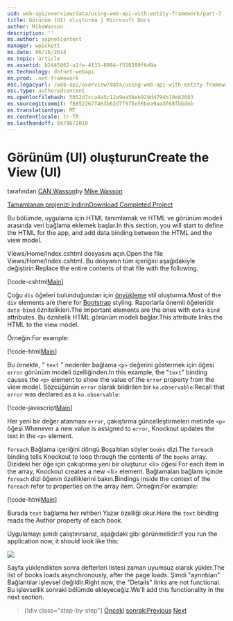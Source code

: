 ```yaml
---
uid: web-api/overview/data/using-web-api-with-entity-framework/part-7
title: Görünüm (UI) oluşturma | Microsoft Docs
author: MikeWasson
description: ''
ms.author: aspnetcontent
manager: wpickett
ms.date: 06/16/2014
ms.topic: article
ms.assetid: b2445062-a1fe-4133-8994-f510280f6d9a
ms.technology: dotnet-webapi
ms.prod: .net-framework
msc.legacyurl: /web-api/overview/data/using-web-api-with-entity-framework/part-7
msc.type: authoredcontent
ms.openlocfilehash: 5052d7cca4a5c12a9ea56eb929d4794b19e82603
ms.sourcegitcommit: f8852267f463b62d7f975e56bea9aa3f68fbbdeb
ms.translationtype: MT
ms.contentlocale: tr-TR
ms.lasthandoff: 04/06/2018
---
```

<a name="create-the-view-ui"></a><span data-ttu-id="1b74c-102">Görünüm (UI) oluşturun</span><span class="sxs-lookup"><span data-stu-id="1b74c-102">Create the View (UI)</span></span>
====================
<span data-ttu-id="1b74c-103">tarafından [CAN Wasson](https://github.com/MikeWasson)</span><span class="sxs-lookup"><span data-stu-id="1b74c-103">by [Mike Wasson](https://github.com/MikeWasson)</span></span>

[<span data-ttu-id="1b74c-104">Tamamlanan projenizi indirin</span><span class="sxs-lookup"><span data-stu-id="1b74c-104">Download Completed Project</span></span>](https://github.com/MikeWasson/BookService)

<span data-ttu-id="1b74c-105">Bu bölümde, uygulama için HTML tanımlamak ve HTML ve görünüm modeli arasında veri bağlama eklemek başlar.</span><span class="sxs-lookup"><span data-stu-id="1b74c-105">In this section, you will start to define the HTML for the app, and add data binding between the HTML and the view model.</span></span>

<span data-ttu-id="1b74c-106">Views/Home/Index.cshtml dosyasını açın.</span><span class="sxs-lookup"><span data-stu-id="1b74c-106">Open the file Views/Home/Index.cshtml.</span></span> <span data-ttu-id="1b74c-107">Bu dosyanın tüm içeriğini aşağıdakiyle değiştirin.</span><span class="sxs-lookup"><span data-stu-id="1b74c-107">Replace the entire contents of that file with the following.</span></span>

[!code-cshtml[Main](part-7/samples/sample1.cshtml)]

<span data-ttu-id="1b74c-108">Çoğu `div` öğeleri bulunduğundan için [önyükleme](http://getbootstrap.com/) stil oluşturma.</span><span class="sxs-lookup"><span data-stu-id="1b74c-108">Most of the `div` elements are there for [Bootstrap](http://getbootstrap.com/) styling.</span></span> <span data-ttu-id="1b74c-109">Raporlarla önemli öğeleridir `data-bind` öznitelikleri.</span><span class="sxs-lookup"><span data-stu-id="1b74c-109">The important elements are the ones with `data-bind` attributes.</span></span> <span data-ttu-id="1b74c-110">Bu öznitelik HTML görünüm modeli bağlar.</span><span class="sxs-lookup"><span data-stu-id="1b74c-110">This attribute links the HTML to the view model.</span></span>

<span data-ttu-id="1b74c-111">Örneğin:</span><span class="sxs-lookup"><span data-stu-id="1b74c-111">For example:</span></span>

[!code-html[Main](part-7/samples/sample2.html)]

<span data-ttu-id="1b74c-112">Bu örnekte, &quot; `text` &quot; nedenler bağlama `<p>` değerini göstermek için öğesi `error` görünüm modeli özelliğinden.</span><span class="sxs-lookup"><span data-stu-id="1b74c-112">In this example, the &quot;`text`&quot; binding causes the `<p>` element to show the value of the `error` property from the view model.</span></span> <span data-ttu-id="1b74c-113">Sözcüğünün `error` olarak bildirilen bir `ko.observable`:</span><span class="sxs-lookup"><span data-stu-id="1b74c-113">Recall that `error` was declared as a `ko.observable`:</span></span>

[!code-javascript[Main](part-7/samples/sample3.js)]

<span data-ttu-id="1b74c-114">Her yeni bir değer atanması `error`, çakıştırma güncelleştirmeleri metinde `<p>` öğesi.</span><span class="sxs-lookup"><span data-stu-id="1b74c-114">Whenever a new value is assigned to `error`, Knockout updates the text in the `<p>` element.</span></span>

<span data-ttu-id="1b74c-115">`foreach` Bağlama içeriğini döngü Boşaltılan söyler `books` dizi.</span><span class="sxs-lookup"><span data-stu-id="1b74c-115">The `foreach` binding tells Knockout to loop through the contents of the `books` array.</span></span> <span data-ttu-id="1b74c-116">Dizideki her öğe için çakıştırma yeni bir oluşturur &lt;li&gt; öğesi.</span><span class="sxs-lookup"><span data-stu-id="1b74c-116">For each item in the array, Knockout creates a new &lt;li&gt; element.</span></span> <span data-ttu-id="1b74c-117">Bağlamaları bağlamı içinde `foreach` dizi öğenin özelliklerini bakın.</span><span class="sxs-lookup"><span data-stu-id="1b74c-117">Bindings inside the context of the `foreach` refer to properties on the array item.</span></span> <span data-ttu-id="1b74c-118">Örneğin:</span><span class="sxs-lookup"><span data-stu-id="1b74c-118">For example:</span></span>

[!code-html[Main](part-7/samples/sample4.html)]

<span data-ttu-id="1b74c-119">Burada `text` bağlama her rehberi Yazar özelliği okur.</span><span class="sxs-lookup"><span data-stu-id="1b74c-119">Here the `text` binding reads the Author property of each book.</span></span>

<span data-ttu-id="1b74c-120">Uygulamayı şimdi çalıştırırsanız, aşağıdaki gibi görünmelidir:</span><span class="sxs-lookup"><span data-stu-id="1b74c-120">If you run the application now, it should look like this:</span></span>

![](part-7/_static/image1.png)

<span data-ttu-id="1b74c-121">Sayfa yüklendikten sonra defterleri listesi zaman uyumsuz olarak yükler.</span><span class="sxs-lookup"><span data-stu-id="1b74c-121">The list of books loads asynchronously, after the page loads.</span></span> <span data-ttu-id="1b74c-122">Şimdi &quot;ayrıntıları&quot; Bağlantılar işlevsel değildir.</span><span class="sxs-lookup"><span data-stu-id="1b74c-122">Right now, the &quot;Details&quot; links are not functional.</span></span> <span data-ttu-id="1b74c-123">Bu işlevsellik sonraki bölümde ekleyeceğiz.</span><span class="sxs-lookup"><span data-stu-id="1b74c-123">We'll add this functionality in the next section.</span></span>

> [!div class="step-by-step"]
> <span data-ttu-id="1b74c-124">[Önceki](part-6.md)
> [sonraki](part-8.md)</span><span class="sxs-lookup"><span data-stu-id="1b74c-124">[Previous](part-6.md)
[Next](part-8.md)</span></span>
